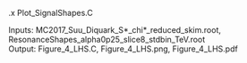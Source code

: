 .x Plot_SignalShapes.C 

Inputs: MC2017_Suu_Diquark_S*_chi*_reduced_skim.root, ResonanceShapes_alpha0p25_slice8_stdbin_TeV.root \
Output: Figure_4_LHS.C, Figure_4_LHS.png, Figure_4_LHS.pdf
